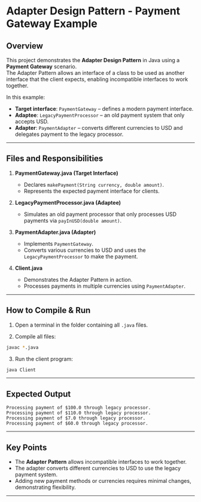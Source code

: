 # Adapter Design Pattern - Payment Gateway Example

## Overview
This project demonstrates the **Adapter Design Pattern** in Java using a **Payment Gateway** scenario.  
The Adapter Pattern allows an interface of a class to be used as another interface that the client expects, enabling incompatible interfaces to work together.  

In this example:
- **Target interface**: `PaymentGateway` – defines a modern payment interface.  
- **Adaptee**: `LegacyPaymentProcessor` – an old payment system that only accepts USD.  
- **Adapter**: `PaymentAdapter` – converts different currencies to USD and delegates payment to the legacy processor.  

---

## Files and Responsibilities

1. **PaymentGateway.java (Target Interface)**  
   - Declares `makePayment(String currency, double amount)`.  
   - Represents the expected payment interface for clients.

2. **LegacyPaymentProcessor.java (Adaptee)**  
   - Simulates an old payment processor that only processes USD payments via `payInUSD(double amount)`.

3. **PaymentAdapter.java (Adapter)**  
   - Implements `PaymentGateway`.  
   - Converts various currencies to USD and uses the `LegacyPaymentProcessor` to make the payment.

4. **Client.java**  
   - Demonstrates the Adapter Pattern in action.  
   - Processes payments in multiple currencies using `PaymentAdapter`.

---

## How to Compile & Run

1. Open a terminal in the folder containing all `.java` files.

2. Compile all files:

```bash
javac *.java
````

3. Run the client program:

```bash
java Client
```

---

## Expected Output

```
Processing payment of $100.0 through legacy processor.
Processing payment of $110.0 through legacy processor.
Processing payment of $7.0 through legacy processor.
Processing payment of $60.0 through legacy processor.
```

---

## Key Points

* The **Adapter Pattern** allows incompatible interfaces to work together.
* The adapter converts different currencies to USD to use the legacy payment system.
* Adding new payment methods or currencies requires minimal changes, demonstrating flexibility.

---

